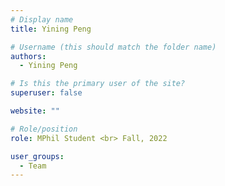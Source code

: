 ```yaml
---
# Display name
title: Yining Peng

# Username (this should match the folder name)
authors:
  - Yining Peng

# Is this the primary user of the site?
superuser: false

website: ""

# Role/position
role: MPhil Student <br> Fall, 2022

user_groups:
  - Team
---
```

